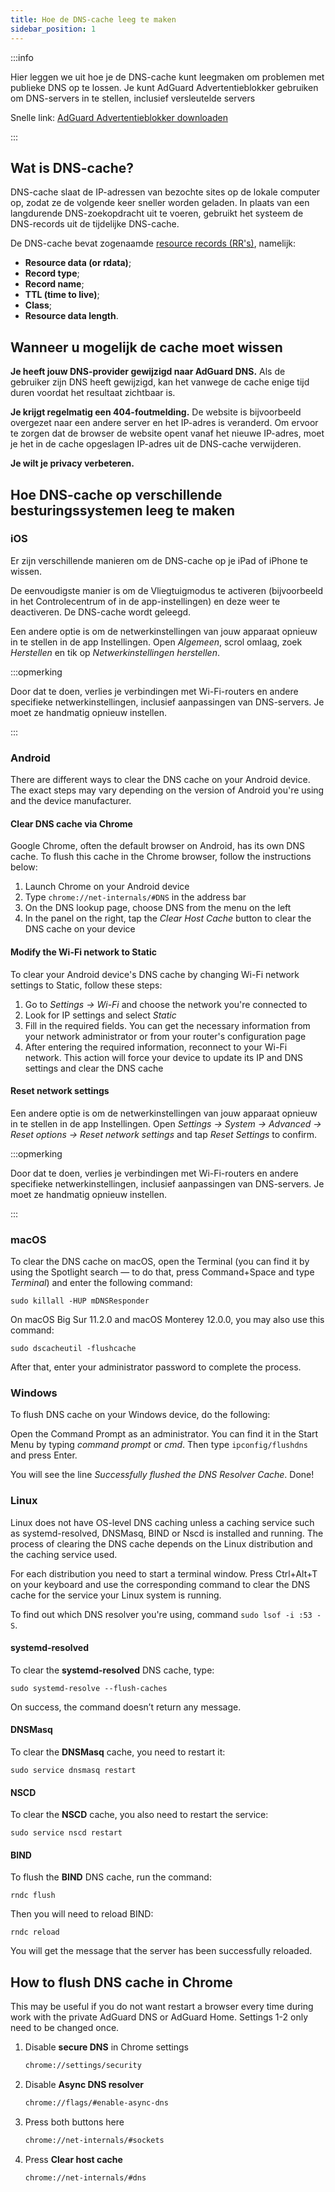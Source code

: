 ```yaml
---
title: Hoe de DNS-cache leeg te maken
sidebar_position: 1
---
```


:::info

Hier leggen we uit hoe je de DNS-cache kunt leegmaken om problemen met publieke DNS op te lossen. Je kunt AdGuard Advertentieblokker gebruiken om DNS-servers in te stellen, inclusief versleutelde servers

Snelle link: [AdGuard Advertentieblokker downloaden](https://agrd.io/download-kb-adblock)

:::

## Wat is DNS-cache?

DNS-cache slaat de IP-adressen van bezochte sites op de lokale computer op, zodat ze de volgende keer sneller worden geladen. In plaats van een langdurende DNS-zoekopdracht uit te voeren, gebruikt het systeem de DNS-records uit de tijdelijke DNS-cache.

De DNS-cache bevat zogenaamde [resource records (RR's)](https://en.wikipedia.org/wiki/Domain_Name_System#Resource_records), namelijk:

- **Resource data (or rdata)**;
- **Record type**;
- **Record name**;
- **TTL (time to live)**;
- **Class**;
- **Resource data length**.

## Wanneer u mogelijk de cache moet wissen

**Je heeft jouw DNS-provider gewijzigd naar AdGuard DNS.** Als de gebruiker zijn DNS heeft gewijzigd, kan het vanwege de cache enige tijd duren voordat het resultaat zichtbaar is.

**Je krijgt regelmatig een 404-foutmelding.** De website is bijvoorbeeld overgezet naar een andere server en het IP-adres is veranderd. Om ervoor te zorgen dat de browser de website opent vanaf het nieuwe IP-adres, moet je het in de cache opgeslagen IP-adres uit de DNS-cache verwijderen.

**Je wilt je privacy verbeteren.**

## Hoe DNS-cache op verschillende besturingssystemen leeg te maken

### iOS

Er zijn verschillende manieren om de DNS-cache op je iPad of iPhone te wissen.

De eenvoudigste manier is om de Vliegtuigmodus te activeren (bijvoorbeeld in het Controlecentrum of in de app-instellingen) en deze weer te deactiveren. De DNS-cache wordt geleegd.

Een andere optie is om de netwerkinstellingen van jouw apparaat opnieuw in te stellen in de app Instellingen. Open *Algemeen*, scrol omlaag, zoek *Herstellen* en tik op *Netwerkinstellingen herstellen*.

:::opmerking

Door dat te doen, verlies je verbindingen met Wi-Fi-routers en andere specifieke netwerkinstellingen, inclusief aanpassingen van DNS-servers. Je moet ze handmatig opnieuw instellen.

:::

### Android

There are different ways to clear the DNS cache on your Android device. The exact steps may vary depending on the version of Android you're using and the device manufacturer.

#### Clear DNS cache via Chrome

Google Chrome, often the default browser on Android, has its own DNS cache. To flush this cache in the Chrome browser, follow the instructions below:

1. Launch Chrome on your Android device
1. Type `chrome://net-internals/#DNS` in the address bar
1. On the DNS lookup page, choose DNS from the menu on the left
1. In the panel on the right, tap the *Clear Host Cache* button to clear the DNS cache on your device

#### Modify the Wi-Fi network to Static

To clear your Android device's DNS cache by changing Wi-Fi network settings to Static, follow these steps:

1. Go to *Settings → Wi-Fi* and choose the network you're connected to
1. Look for IP settings and select *Static*
1. Fill in the required fields. You can get the necessary information from your network administrator or from your router's configuration page
1. After entering the required information, reconnect to your Wi-Fi network. This action will force your device to update its IP and DNS settings and clear the DNS cache

#### Reset network settings

Een andere optie is om de netwerkinstellingen van jouw apparaat opnieuw in te stellen in de app Instellingen. Open *Settings → System → Advanced → Reset options → Reset network settings* and tap *Reset Settings* to confirm.

:::opmerking

Door dat te doen, verlies je verbindingen met Wi-Fi-routers en andere specifieke netwerkinstellingen, inclusief aanpassingen van DNS-servers. Je moet ze handmatig opnieuw instellen.

:::

### macOS

To clear the DNS cache on macOS, open the Terminal (you can find it by using the Spotlight search — to do that, press Command+Space and type *Terminal*) and enter the following command:

`sudo killall -HUP mDNSResponder`

On macOS Big Sur 11.2.0 and macOS Monterey 12.0.0, you may also use this command:

`sudo dscacheutil -flushcache`

After that, enter your administrator password to complete the process.

### Windows

To flush DNS cache on your Windows device, do the following:

Open the Command Prompt as an administrator. You can find it in the Start Menu by typing *command prompt* or *cmd*. Then type `ipconfig/flushdns` and press Enter.

You will see the line *Successfully flushed the DNS Resolver Cache*. Done!

### Linux

Linux does not have OS-level DNS caching unless a caching service such as systemd-resolved, DNSMasq, BIND or Nscd is installed and running. The process of clearing the DNS cache depends on the Linux distribution and the caching service used.

For each distribution you need to start a terminal window. Press Ctrl+Alt+T on your keyboard and use the corresponding command to clear the DNS cache for the service your Linux system is running.

To find out which DNS resolver you're using, command `sudo lsof -i :53 -S`.

#### systemd-resolved

To clear the **systemd-resolved** DNS cache, type:

`sudo systemd-resolve --flush-caches`

On success, the command doesn’t return any message.

#### DNSMasq

To clear the **DNSMasq** cache, you need to restart it:

`sudo service dnsmasq restart`

#### NSCD

To clear the **NSCD** cache, you also need to restart the service:

`sudo service nscd restart`

#### BIND

To flush the **BIND** DNS cache, run the command:

`rndc flush`

Then you will need to reload BIND:

`rndc reload`

You will get the message that the server has been successfully reloaded.

## How to flush DNS cache in Chrome

This may be useful if you do not want restart a browser every time during work with the private AdGuard DNS or AdGuard Home. Settings 1-2 only need to be changed once.

1. Disable **secure DNS** in Chrome settings

    ```bash
    chrome://settings/security
    ```

1. Disable **Async DNS resolver**

    ```bash
    chrome://flags/#enable-async-dns
    ```

1. Press both buttons here

    ```bash
    chrome://net-internals/#sockets
    ```

1. Press **Clear host cache**

    ```bash
    chrome://net-internals/#dns
    ```
